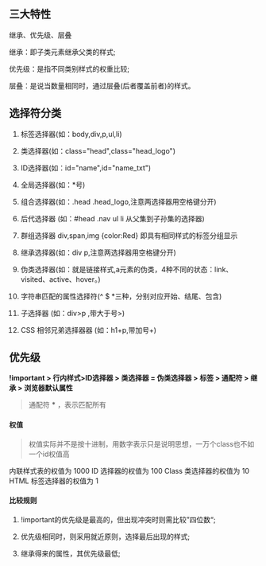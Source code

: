 ## 三大特性

继承、优先级、层叠

继承：即子类元素继承父类的样式;

优先级：是指不同类别样式的权重比较;

层叠：是说当数量相同时，通过层叠(后者覆盖前者)的样式。

## 选择符分类

1. 标签选择器(如：body,div,p,ul,li)

2. 类选择器(如：class="head",class="head_logo")

3. ID选择器(如：id="name",id="name_txt")

4. 全局选择器(如：*号)

5. 组合选择器(如：.head .head_logo,注意两选择器用空格键分开)

6. 后代选择器 (如：#head .nav ul li 从父集到子孙集的选择器)

7. 群组选择器 div,span,img {color:Red} 即具有相同样式的标签分组显示

8. 继承选择器(如：div p,注意两选择器用空格键分开)

9. 伪类选择器(如：就是链接样式,a元素的伪类，4种不同的状态：link、visited、active、hover。)

10. 字符串匹配的属性选择符(^ $ *三种，分别对应开始、结尾、包含)

11. 子选择器 (如：div>p ,带大于号>)

12. CSS 相邻兄弟选择器器 (如：h1+p,带加号+)

## 优先级

**!important > 行内样式>ID选择器 > 类选择器 = 伪类选择器 > 标签 > 通配符 > 继承 > 浏览器默认属性**

> 通配符 **\*** ，表示匹配所有

#### 权值

> 权值实际并不是按十进制，用数字表示只是说明思想，一万个class也不如一个id权值高

内联样式表的权值为 1000
ID 选择器的权值为 100
Class 类选择器的权值为 10
HTML 标签选择器的权值为 1

#### 比较规则

1. !important的优先级是最高的，但出现冲突时则需比较”四位数“;

2. 优先级相同时，则采用就近原则，选择最后出现的样式;

3. 继承得来的属性，其优先级最低;
